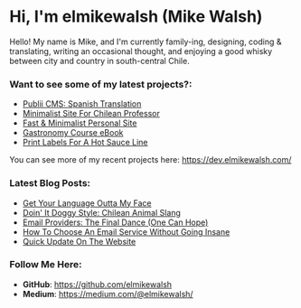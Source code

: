 # Hi, I'm elmikewalsh (Mike Walsh)




Hello! My name is Mike, and I'm currently family-ing, designing, coding & translating, writing an occasional thought, and enjoying a good whisky between city and country in south-central Chile.




### **Want to see some of my latest projects?:**
<!-- PORTFOLIO:START -->
- [Publii CMS: Spanish Translation](https://dev.elmikewalsh.com/publii-cms-spanish-translation/)
- [Minimalist Site For Chilean Professor](https://dev.elmikewalsh.com/minimalist-site-for-chilean-professor/)
- [Fast &amp; Minimalist Personal Site](https://dev.elmikewalsh.com/fast-and-minimalist-personal-site/)
- [Gastronomy Course eBook](https://dev.elmikewalsh.com/ebook-for-a-university-gastronomy-course/)
- [Print Labels For A Hot Sauce Line](https://dev.elmikewalsh.com/print-labels-for-a-hot-sauce-line/)
<!-- PORTFOLIO:END -->


You can see more of my recent projects here: https://dev.elmikewalsh.com/

### **Latest Blog Posts:**
<!-- BLOG-POST-LIST:START -->
- [Get Your Language Outta My Face](https://www.elmikewalsh.com/get-your-language-outta-my-face/)
- [Doin&#39; It Doggy Style: Chilean Animal Slang](https://www.elmikewalsh.com/doin-it-doggy-style-chilean-animal-slang/)
- [Email Providers: The Final Dance &lpar;One Can Hope&rpar;](https://www.elmikewalsh.com/email-providers-the-final-dance-one-can-hope/)
- [How To Choose An Email Service Without Going Insane](https://www.elmikewalsh.com/how-to-choose-an-email-service-without-going-insane/)
- [Quick Update On The Website](https://www.elmikewalsh.com/publii-cms-website-multilanguage/)
<!-- BLOG-POST-LIST:END -->

### **Follow Me Here:**

- **GitHub**: https://github.com/elmikewalsh
- **Medium**: https://medium.com/@elmikewalsh/
